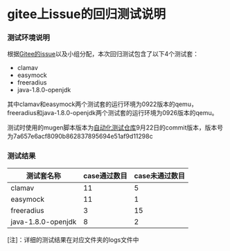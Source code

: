 # gitee上issue的回归测试说明

### 测试环境说明

根据[Gitee的issue](https://gitee.com/openeuler/RISC-V/issues)以及小组分配，本次回归测试包含了以下4个测试套：

- clamav
- easymock
- freeradius
- java-1.8.0-openjdk

其中clamav和easymock两个测试套的运行环境为0922版本的qemu，freeradius和java-1.8.0-openjdk两个测试套的运行环境为0926版本的qemu。

测试时使用的mugen脚本版本为[自动化测试仓库](https://github.com/renjiedai/mugen-riscv)9月22日的commit版本，版本号为7a657e6acf8090b862837895694e51af9d11298c

### 测试结果

| 测试套名称         | case通过数目 | case未通过数目 |
| ------------------ | ------------ | -------------- |
| clamav             | 11           | 5              |
| easymock           | 11           | 1              |
| freeradius         | 3            | 15             |
| java-1.8.0-openjdk | 8            | 2              |

[注]：详细的测试结果在对应文件夹的logs文件中